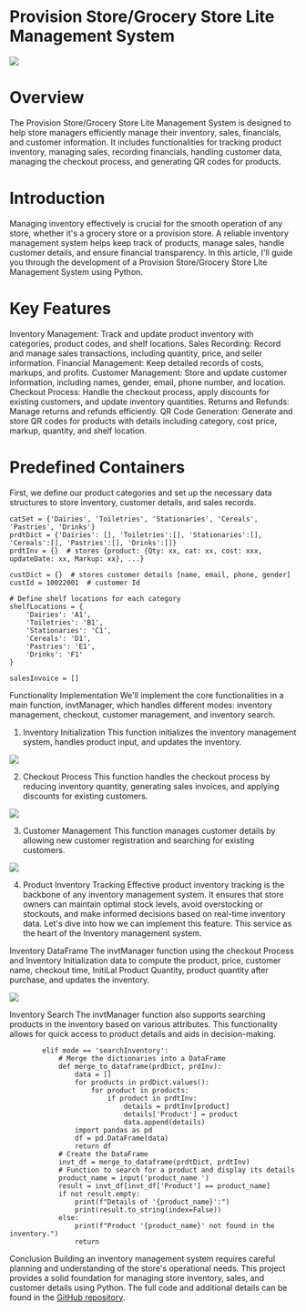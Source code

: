 # Provision Store/Grocery Store Lite Management System

![](https://github.com/KoreJosh/Mini-Project-Store-Inventory-Management-System/blob/main/store2.jpg)


# Overview
The Provision Store/Grocery Store Lite Management System is designed to help store managers efficiently manage their inventory, sales, financials, and customer information. It includes functionalities for tracking product inventory, managing sales, recording financials, handling customer data, managing the checkout process, and generating QR codes for products.

# Introduction
Managing inventory effectively is crucial for the smooth operation of any store, whether it's a grocery store or a provision store. A reliable inventory management system helps keep track of products, manage sales, handle customer details, and ensure financial transparency. In this article, I'll guide you through the development of a Provision Store/Grocery Store Lite Management System using Python.

# Key Features
Inventory Management: Track and update product inventory with categories, product codes, and shelf locations.
Sales Recording: Record and manage sales transactions, including quantity, price, and seller information.
Financial Management: Keep detailed records of costs, markups, and profits.
Customer Management: Store and update customer information, including names, gender, email, phone number, and location.
Checkout Process: Handle the checkout process, apply discounts for existing customers, and update inventory quantities.
Returns and Refunds: Manage returns and refunds efficiently.
QR Code Generation: Generate and store QR codes for products with details including category, cost price, markup, quantity, and shelf location.


# Predefined Containers
First, we define our product categories and set up the necessary data structures to store inventory, customer details, and sales records.

    catSet = {'Dairies', 'Toiletries', 'Stationaries', 'Cereals', 'Pastries', 'Drinks'}
    prdtDict = {'Dairies': [], 'Toiletries':[], 'Stationaries':[], 'Cereals':[], 'Pastries':[], 'Drinks':[]}
    prdtInv = {}  # stores {product: {Qty: xx, cat: xx, cost: xxx, updateDate: xx, Markup: xx}, ...}
    
    custDict = {}  # stores customer details [name, email, phone, gender]
    custId = 10022001  # customer Id
    
    # Define shelf locations for each category
    shelfLocations = {
        'Dairies': 'A1',
        'Toiletries': 'B1',
        'Stationaries': 'C1',
        'Cereals': 'D1',
        'Pastries': 'E1',
        'Drinks': 'F1'
    }
    
    salesInvoice = []


Functionality Implementation
We'll implement the core functionalities in a main function, invtManager, which handles different modes: inventory management, checkout, customer management, and inventory search.

1. Inventory Initialization
This function initializes the inventory management system, handles product input, and updates the inventory.

![](https://github.com/KoreJosh/Mini-Project-Store-Inventory-Management-System/blob/main/Product%20By%20Category%20Entry.png)

2. Checkout Process
This function handles the checkout process by reducing inventory quantity, generating sales invoices, and applying discounts for existing customers.

![](https://github.com/KoreJosh/Mini-Project-Store-Inventory-Management-System/blob/main/CheckOut.png)

3. Customer Management
This function manages customer details by allowing new customer registration and searching for existing customers.

![](https://github.com/KoreJosh/Mini-Project-Store-Inventory-Management-System/blob/main/customer%20Detail.png)

4. Product Inventory Tracking
Effective product inventory tracking is the backbone of any inventory management system. It ensures that store owners can maintain optimal stock levels, avoid overstocking or stockouts, and make informed decisions based on real-time inventory data. Let's dive into how we can implement this feature. This service as the heart of the Inventory management system.

Inventory DataFrame
The invtManager function using the checkout Process and Inventory Initialization data to compute the product, price, customer name, checkout time, InitiLal Product Quantity, product quantity after purchase, and updates the inventory.

![](https://github.com/KoreJosh/Mini-Project-Store-Inventory-Management-System/blob/main/Inventory.png)

Inventory Search
The invtManager function also supports searching products in the inventory based on various attributes. This functionality allows for quick access to product details and aids in decision-making.

                
            elif mode == 'searchInventory':
                # Merge the dictionaries into a DataFrame
                def merge_to_dataframe(prdDict, prdInv):
                    data = []
                    for products in prdDict.values():
                        for product in products:
                            if product in prdtInv:
                                details = prdtInv[product]
                                details['Product'] = product
                                data.append(details)
                    import pandas as pd
                    df = pd.DataFrame(data)
                    return df
                # Create the DataFrame
                invt_df = merge_to_dataframe(prdtDict, prdtInv)
                # Function to search for a product and display its details
                product_name = input('product_name ')
                result = invt_df[invt_df['Product'] == product_name]
                if not result.empty:
                    print(f"Details of '{product_name}':")
                    print(result.to_string(index=False))
                else:
                    print(f"Product '{product_name}' not found in the inventory.")
                    return

Conclusion
Building an inventory management system requires careful planning and understanding of the store's operational needs. This project provides a solid foundation for managing store inventory, sales, and customer details using Python. The full code and additional details can be found in the [GitHub repository](https://github.com/KoreJosh/Mini-Project-Store-Inventory-Management-System/blob/main/Techtern%20Project%20%5BStore%20Inventory%20Management%5D.ipynb).
    


